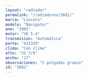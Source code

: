 ```yaml
---
layout: "radiador"
permalink: "/radiadores/3681/"
marca: "Lincoln"
modelo: "Navigator"
ano: "2002"
motor: "V8 5.4"
transmision: "Automática"
parte: "431329"
clima: "Con clima"
alto: "31 7/8"
ancho: "17"
observaciones: "2 pulgadas grueso"
id: "3681"
---
```


